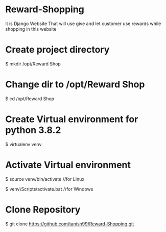 # Reward-Shopping
it is Django Website That will use give and let customer use rewards while shopping in this website

# Create project directory
$ mkdir /opt/Reward Shop

# Change dir to /opt/Reward Shop
$ cd /opt/Reward Shop
 
# Create Virtual environment for python 3.8.2 
$ virtualenv venv

# Activate Virtual environment
$ source venv/bin/activate
//for Linux

$ venv\Scripts\activate.bat
//for Windows

# Clone Repository
$ git clone  https://github.com/tanish99/Reward-Shopping.git





